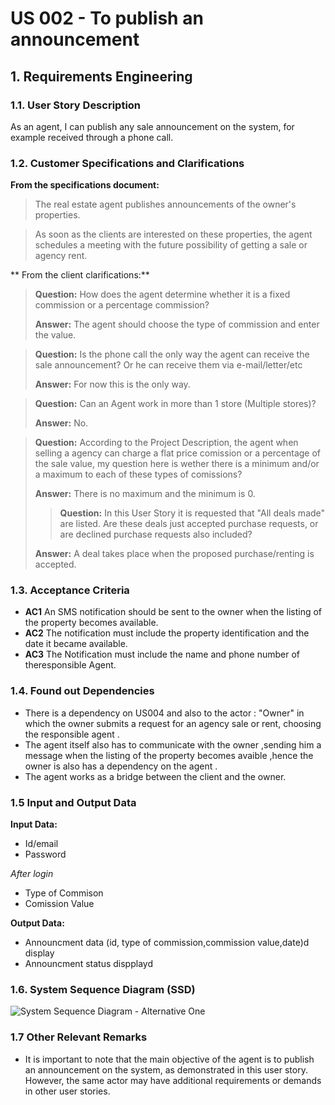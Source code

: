 # US 002 - To publish an announcement 

## 1. Requirements Engineering


### 1.1. User Story Description

As an agent, I can publish any sale announcement on the system, for example received through a phone call.

### 1.2. Customer Specifications and Clarifications 

**From the specifications document:**

>The real estate agent publishes announcements of the owner's  properties.

> As soon as the clients are interested on these properties, the agent schedules a meeting with the future possibility of getting a sale or agency rent.

** From the client clarifications:**  

> **Question:** How does the agent determine whether it is a fixed commission or a percentage commission? 
>
> **Answer:** The agent should choose the type of commission and enter the value.

> **Question:** Is the phone call the only way the agent can receive the sale announcement? Or he can receive them via e-mail/letter/etc
>
> **Answer:** For now this is the only way.

> **Question:** Can an Agent work in more than 1 store (Multiple stores)? 
>
> **Answer:** No.

> **Question:** According to the Project Description, the agent when selling a agency can charge a flat price comission or a percentage of the sale value, my question here is wether there is a minimum and/or a maximum to each of these types of comissions?
> 
> **Answer:** There is no maximum and the minimum is 0.
> > **Question:** In this User Story it is requested that "All deals made" are listed. Are these deals just accepted purchase requests, or are declined purchase requests also included?
> 
> **Answer:**  A deal takes place when the proposed purchase/renting is accepted.


### 1.3. Acceptance Criteria 

* **AC1** An SMS notification should be sent to the owner when the listing of the property becomes available.
* **AC2** The notification must include the property identification and the date it became available.
* **AC3** The Notification must include the name and phone number of theresponsible Agent.

### 1.4. Found out Dependencies 

* There is a dependency on US004 and also to the actor : "Owner" in which the owner submits a request for an agency sale or rent, choosing the responsible agent .
* The agent itself also has to communicate with the owner ,sending him a message when the listing of the property becomes avaible ,hence the owner is also has a dependency on the agent .
* The agent works as a bridge between the client and the owner.

### 1.5 Input and Output Data

**Input Data:**

- Id/email
- Password

*After login*
- Type of Commison 
- Comission Value


**Output Data:**

* Announcment data (id, type of commission,commission value,date)d display
* Announcment status dispplayd

### 1.6. System Sequence Diagram (SSD)

![System Sequence Diagram - Alternative One](svg/us002-system-sequence-diagram.svg)

### 1.7 Other Relevant Remarks

* It is important to note that the main objective of the agent is to publish an announcement on the system, as demonstrated in this user story. However, the same actor may have additional requirements or demands in other user stories.